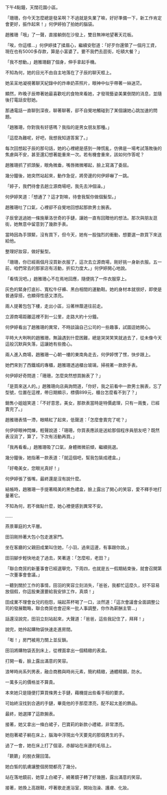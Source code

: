 
下午4點鐘，天闊花園小區。

「珊珊，你今天怎麼總是發呆啊？不過就是失業了嘛，好好準備一下，新工作肯定會更好，振作起來！」何伊婷拍了拍她的腦袋。

趙雅珊「哦」了一聲，直接躺倒在沙發上，雙目無神地望著天花板。

「唉，你這樣…」何伊婷揉了揉眉心，繼續安慰道：「好歹你還領了一個月工資，現在也有5000多存款，算是小富婆了。要不我們去逛街，吃頓大餐？」

「我不想動。」趙雅珊翻了個身，伸手拿起手機。

不知為何，她的目光不由自主地落在了子辰的聊天框上。

她呆呆地凝視著聊天紀錄中的炸串奶茶照片，眼神中似乎帶著一絲迷茫。

顯然，昨晚子辰帶著她最喜歡吃的食物來看她，才發現藝姿美業倒閉的消息，並隨後打電話安慰她。

那通電話一直聊到深夜，聊著聊著，卻不自覺地觸碰到了某個讓她心跳加速的問題。

「趙雅珊，你對我有好感嗎？我指的是男女朋友那種。」

「這麼為難呢，好吧，我想我知道答案了。」

每次回想起子辰的那句話，她的心裡總是感到一陣慌亂，仿佛是一場考試落敗後的焦慮與不安，甚至還幻想著能重來一次。若有機會重來，該如何作答呢？

趙雅珊抓了抓頭髮，眼角微垂，嘴唇微微嘟起，臉上寫滿了委屈。

幾分鐘後，她突然站起來，動作急促，將旁邊的何伊婷嚇了一跳。

「婷子，我們待會去趟立源商場吧，我先去沖個澡。」

何伊婷笑道：「想通了？這才對嘛，待會我幫你做個髮型。」

趙雅珊吐了口氣，心裡卻不自覺地回想起那款男士腕表。

子辰曾送過她一條施華洛世奇的手鏈，讓她一直有回贈他的想法。那次與朋友逛街，她無意中留意到了幾款手表。

當時因為手頭緊，沒有買下，但今天，她有一股強烈的衝動，想要選一款買下來送給他。

整理好妝容，做好髮型。

「珊珊，你已經兩個月沒買新衣服了，這次去立源商場，剛好挑一身新衣服。五一前，咱們常去的那家店有活動，折扣力度大。」何伊婷開心地說。

「看情況吧。」趙雅珊心不在焉地回應，隨便挑了一件衣服穿上。

灰色的緊身打底衫、寬松牛仔褲、黑白相間的運動鞋。她的身材本就很好，即使是普通穿搭，也顯得性感又漂亮。

兩人提著包包下樓，走出小區，沿著林蔭道往前走。

立源商場距離這裡不到一公里，走路大約十分鐘。

何伊婷看出了趙雅珊的異常，不時談論自己公司的一些趣事，試圖逗她開心。

平時大大咧咧的趙雅珊，無論遇到什麼困難，總是哭哭笑笑就過去了，從未像今天這般沉默與失落，這讓她有些擔心。

兩人進入商場，趙雅珊一心朝一樓的東南角走去，何伊婷愣了愣，快步跟上。

她們來到了西鐵城的專櫃，趙雅珊透過櫃台玻璃，掃視著一款款手表。

何伊婷好奇問道：「珊珊，怎麼突然想買腕表了？」

「是買來送人的。」趙雅珊向店員詢問道，「你好，我之前看中一款男士腕表，忘了型號，位置在這裡，帶日期顯示，標價899元，櫃台怎麼看不到了？」

銷售小姐姐笑道：「不好意思，美女，那款表當時是特價處理，只有一兩隻，已經賣完了。」

趙雅珊表情一滯，眼睛紅了起來，低聲道：「怎麼會賣完了呢？」

何伊婷眼神閃爍，輕聲說道：「珊珊，你買表應該是送給那個程序員朋友吧？既然表沒貨了，算了，下次有活動再買。」

「我再看看。」趙雅珊吸了口氣，身體微微前傾，繼續挑選。

幾分鐘後，她指著一款表道：「就這個吧，幫我包裝成禮盒。」

「好嘞美女，您眼光真好！」

何伊婷張了張嘴，最終還是沒有說什麼。

結帳時，趙雅珊一手提著精美的黑色禮盒，臉上露出了開心的笑容，愛不釋手地打量著它。

不知為何，若不做點什麼，她心裡便感到異常不安。

……

燕景華庭的大平層。

田羽剛拎著大包小包走進家門。

坐在客廳的父親田成業叫住她，「小羽，過來這邊，有事跟你說。」

田羽腳步輕快地走了過去，笑著道：「怎麼啦，老田？」

「聯合商貿的新董事會已經選舉完，下周四，也就是五一假期結束後，就會召開第一次董事會會議。」

一聽到關於工作的事情，田羽的笑容立刻消失，「爸爸，我都忙這麼久，好不容易放個假，你這股東還要給我安排工作，真煩！」

田成業不理會女兒的抱怨，端起茶杯喝了一口，淡然道：「這次會議會全面調整公司的發展戰略，聯合商貿也會迎來一批人事調整，你作為薪酬主管…」

話還沒說完，田羽立刻站起來，大聲道：「爸爸，這些我記住了，拜拜！」

說完，她拎起購物袋快速走進房間。

「嘭！」房門被用力關上並反鎖。

田羽將購物袋丟到床上，從裡面拿出一個精緻的表盒。

打開一看，臉上露出滿意的笑容。

浪琴時尚系列男表，融合商務與時尚元素，簡約精緻，通體精鋼，防水。

一萬多元的價格並不算貴。

本來她只是隨便打算買條男士手鏈，藉機提出些看手相的要求。

可始終沒找到合適的手鏈，畢竟他的手那麼漂亮，配不起太差的飾品。

最終，她選擇了這款腕表。

接著，她又拿出一條白裙子，巴寶莉的新款小禮裙，非常漂亮。

她抱著裙子躺在床上，腦海中浮現出今天要見的那個男生的手。

過了一會，她在床上打了個滾，赤腳站在床邊的毛毯上。

「簌簌」的脫衣聲回蕩。

她白皙的肌膚讓整個房間都亮了幾分。

站在落地鏡前，她穿上白裙子，繞著鏡子轉了好幾圈，露出滿意的笑容。

接著，她換上高跟鞋，哼著歌走進浴室，開始泡澡、護膚、化妝。
